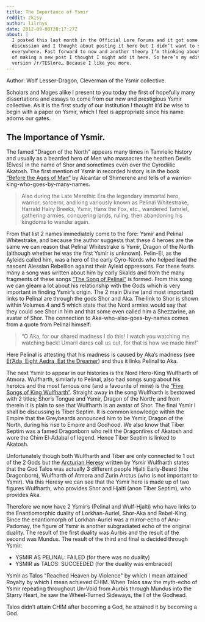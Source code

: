 ```yaml
---
title: The Importance of Ysmir
reddit: zkisy
author: lilrhys
date: 2012-09-08T20:17:27Z
about: |
  I posted this last month in the Official Lore Forums and it got some good
  discussion and I thought about posting it here but I didn’t want to splurge it
  everywhere. Fast forward to now and another theory I’m thinking about. Instead
  of making a new post I thought I might add it here. So here’s my edited
  version /r/TESlore… Because I like you more.
---
```


Author: Wolf Lesser-Dragon, Cleverman of the Ysmir collective.

Scholars and Mages alike I present to you today the first of hopefully many
dissertations and essays to come from our new and prestigious Ysmir collective.
As it is the first study of our Institution I thought it’d be wise to begin with
a paper on Ysmir, which I feel is appropriate since his name adorns our gates.

## The Importance of Ysmir.

The famed "Dragon of the North" appears many times in Tamrielic history and
usually as a bearded hero of Men who massacres the heathen Devils (Elves) in the
name of Shor and sometimes even over the Cyrodiilic Akatosh. The first mention
of Ysmir in recorded history is in the book [“Before the Ages of Man”][0] by
Aicantar of Shimerene and tells of a warrior-king-who-goes-by-many-names.

> Also during the Late Merethic Era the legendary immortal hero, warrior,
> sorceror, and king variously known as Pelinal Whitestrake, Harrald Hairy
> Breeks, Ysmir, Hans the Fox, etc., wandered Tamriel, gathering armies,
> conquering lands, ruling, then abandoning his kingdoms to wander again.

From that list 2 names immediately come to the fore: Ysmir and Pelinal
Whitestrake, and because the author suggests that these 4 heroes are the same we
can reason that Pelinal Whitestrake is Ysmir, Dragon of the North (although
whether he was the first Ysmir is unknown). Pelin-El, as the Ayleids called him,
was a hero of the early Cyro-Nords who helped lead the nascent Alessian
Rebellion against their Ayleid oppressors. For these feats many a song was
written about him by early Skalds and from the many fragments of these songs
[“The Song of Pelinal”][1] is formed. From this song we can gleam a lot about
his relationship with the Gods which is very important in finding Ysmir’s
origin. The 2 main Divine (and most important) links to Pelinal are through the
gods Shor and Aka. The link to Shor is shown within Volumes 4 and 5 which state
that the Nord armies would say that they could see Shor in him and that some
even called him a Shezzarine, an avatar of Shor. The connection to
Aka-who-also-goes-by-names comes from a quote from Pelinal himself:

> “O Aka, for our shared madness I do this! I watch you watching me watching
> back! Umaril dares call us out, for that is how we made him!”

Here Pelinal is attesting that his madness is caused by Aka’s madness (see
[Et’Ada, Eight Aedra, Eat the Dreamer][2]) and thus it links Pelinal to Aka.

The next Ysmir to appear in our histories is the Nord Hero-King Wulfharth of
Atmora. Wulfharth, similarly to Pelinal, also had songs sung about his heroics
and the most famous one (and a favourite of mine) is the [“Five Songs of King
Wulfharth”][3]. Straight away in the song Wulfharth is bestowed with 2 titles;
Shor’s Tongue and Ysmir, Dragon of the North; and from therein it is plain to
see that Wulfharth is an avatar of Shor. The final Ysmir I shall be discussing
is Tiber Septim. It is common knowledge within the Empire that the Greybeards
announced him to be Ysmir, Dragon of the North, during his rise to Empire and
Godhood. We also know that Tiber Septim was a famed Dragonborn who relit the
Dragonfires of Akatosh and wore the Chim El-Adabal of legend. Hence Tiber Septim
is linked to Akatosh.

Unfortunately though both Wulfharth and Tiber are only connected to 1 out of the
2 Gods but the [Arcturian Heresy][4] written by Ysmir Wulfharth states that the
God Talos was actually 3 different people Hjalti Early-Beard (the Dragonborn),
Wulfharth of Atmora and Zurin Arctus (who is not important to Ysmir). Via this
Heresy we can see that the Ysmir here is made up of two figures Wulfharth, who
provides Shor and Hjalti (anon Tiber Septim), who provides Aka.

Therefore we now have 2 Ysmir’s (Pelinal and Wulf-Hjalti) who have links to the
Enantiomorphic duality of Lorkhan-Auriel, Shor-Aka and Rebel-King. Since the
enantiomorph of Lorkhan-Auriel was a mirror-echo of Anu-Padomay, the figure of
Ysmir is another subgradiated echo of the original duality. The result of the
first duality was Aurbis and the result of the second was Mundus. The result of
the third and final is decided through Ysmir:

- YSMIR AS PELINAL: FAILED (for there was no duality)
- YSMIR as TALOS: SUCCEEDED (for the duality was embraced)

Ysmir as Talos "Reached Heaven by Violence" by which I mean attained Royalty by
which I mean achieved CHIM. When Talos saw the myth-echo of Ysmir repeating
throughout Un-Void from Aurbis through Mundus into the Starry Heart, he saw the
Wheel-Turned Sideways, the I of the Godhead.

Talos didn’t attain CHIM after becoming a God, he attained it by becoming a God.

[0]: https://www.imperial-library.info/content/ages-man
[1]: https://www.imperial-library.info/content/song-pelinal
[2]: https://www.imperial-library.info/content/etada-eight-aedra-eat-dreamer
[3]: https://www.imperial-library.info/content/five-songs-king-wulfharth
[4]: https://www.imperial-library.info/content/arcturian-heresy-0
